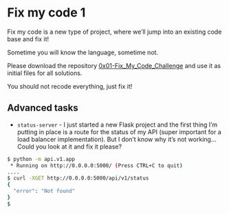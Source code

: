 # Fix my code 1

> 
Fix my code is a new type of project, where we’ll jump into an existing code base and fix it!

Sometime you will know the language, sometime not.

Please download the repository [0x01-Fix_My_Code_Challenge](https://intranet.alxswe.com/rltoken/H1D38vm3qtejhlFTuoxUrA) and use it as initial files for all solutions.

You should not recode everything, just fix it!

## Advanced tasks

- `status-server` - I just started a new Flask project and the first thing I’m putting in place is a route for the status of my API (super important for a load balancer implementation).
But I don’t know why it’s not working…
Could you look at it and fix it please?

```bash
$ python -m api.v1.app 
 * Running on http://0.0.0.0:5000/ (Press CTRL+C to quit)
....
$ curl -XGET http://0.0.0.0:5000/api/v1/status
{
  "error": "Not found"
}
$
```

